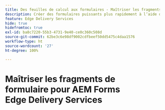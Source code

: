 ```yaml
---
title: Des feuilles de calcul aux formulaires - Maîtriser les fragments de formulaire pour Forms Edge Delivery
description: Créer des formulaires puissants plus rapidement à l’aide de fragments de formulaire
feature: Edge Delivery Services
hide: true
hidefromtoc: true
exl-id: ba8c7220-55b3-4731-9e40-ce0c360c508d
source-git-commit: 62be3c6e98df9002cdfbeef50dd5475c4daa1576
workflow-type: ht
source-wordcount: '27'
ht-degree: 100%

---
```


# Maîtriser les fragments de formulaire pour AEM Forms Edge Delivery Services
